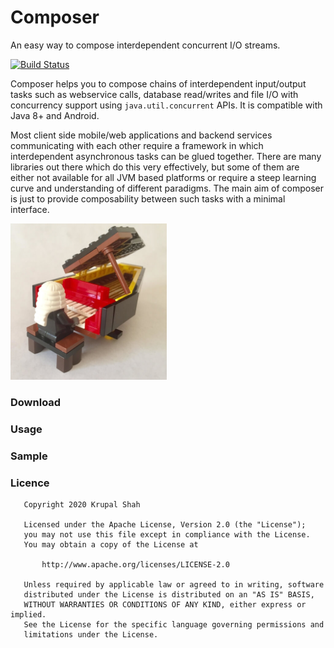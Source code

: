 # Composer
An easy way to compose interdependent concurrent I/O streams.

[![Build Status](https://travis-ci.com/krupalshah/Composer.svg?branch=master)](https://travis-ci.com/krupalshah/Composer)

Composer helps you to compose chains of interdependent input/output 
tasks such as webservice calls, database read/writes 
and file I/O with concurrency support using `java.util.concurrent` APIs. 
It is compatible with Java 8+ and Android.

Most client side mobile/web applications and backend services communicating with each other 
require a framework in which interdependent asynchronous tasks can be glued together. 
There are many libraries out there which do this very effectively, 
but some of them are either not available for all JVM based platforms or require a steep learning curve 
and understanding of different paradigms.
The main aim of composer is just to provide composability between such tasks with a minimal interface. 

<img src="/raw/legocomposer.jpg?raw=true" width="250" height="250"/>

### Download

### Usage

### Sample

### Licence
```
   Copyright 2020 Krupal Shah

   Licensed under the Apache License, Version 2.0 (the "License");
   you may not use this file except in compliance with the License.
   You may obtain a copy of the License at

       http://www.apache.org/licenses/LICENSE-2.0

   Unless required by applicable law or agreed to in writing, software
   distributed under the License is distributed on an "AS IS" BASIS,
   WITHOUT WARRANTIES OR CONDITIONS OF ANY KIND, either express or implied.
   See the License for the specific language governing permissions and
   limitations under the License.
```